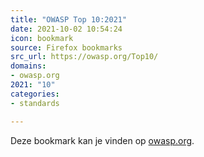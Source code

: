 ```yaml
---
title: "OWASP Top 10:2021"
date: 2021-10-02 10:54:24
icon: bookmark
source: Firefox bookmarks
src_url: https://owasp.org/Top10/
domains:
- owasp.org
2021: "10"
categories:
- standards

---
```

Deze bookmark kan je vinden op [owasp.org](https://owasp.org/Top10/).
